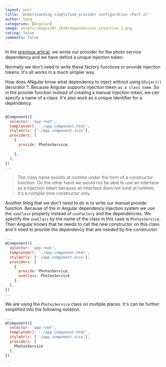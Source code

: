```yaml
---
layout: post
title: 'Understanding simplified provider configuration (Part 2)'
author: Sang
categories: [Angular]
image: assets/images/07_2020/dependencies_injection_2.png
rating: false
comments: false
---
```


In the [previous artical](/Understanding-Providers-and-Injection-Tokens/), we wrote our provider for the photo service dependency and we have defind a unique injection token.

Normally we don't need to write these factory functions or provide injection tokens. It's all works in a much simpler way.

How does ANgular know what dependency to inject without using `@Inject()` decorator ?. Because Angular supports injection token `as a class name`. So in the provide function instead of creating a manual injection token, we can specify a name of a class. It's also work as a unique identifier for a dependency.

```javascript
...
@Component({
  selector: 'app-root',
  templateUrl: './app.component.html',
  styleUrls: ['./app.component.scss'],
  providers: [
    {
      provide: PhotosService,
      ...
    },
  ],
})
...
```
> The class name exsists at runtime under the form of a constructor function. On the other hand we would not be able to use an interface as a injection token because an interface does not exist at runtime, it's a compile time constructor only.

Another thing that we don't need to do is to write our manual provide function. Because of the in Angular dependency injection system we use the `useClass` property instead of `useFactory` and the dependencies. We spectify the `useClass` by the name of the class in this case is `PhotosService`. Then Angular knows that he needs to call the new constructor on this class and it need to provide the dependency that are needed by the constructor.

```javascript
...
@Component({
  selector: 'app-root',
  templateUrl: './app.component.html',
  styleUrls: ['./app.component.scss'],
  providers: [
    {
      provide: PhotosService,
      useClass: PhotosService
    },
  ],
})
...
```

We are using the `PhotosService` class on multiple places. It's can be further simplified into the following notation.

```javascript
...
@Component({
  selector: 'app-root',
  templateUrl: './app.component.html',
  styleUrls: ['./app.component.scss'],
  providers: [
    PhotosService
  ],
})
...
```